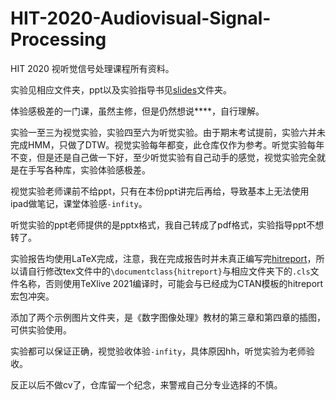 # HIT-2020-Audiovisual-Signal-Processing

HIT 2020 视听觉信号处理课程所有资料。

实验见相应文件夹，ppt以及实验指导书见[slides](./slides/)文件夹。

体验感极差的一门课，虽然主修，但是仍然想说****，自行理解。

实验一至三为视觉实验，实验四至六为听觉实验。由于期末考试提前，实验六并未完成HMM，只做了DTW。视觉实验每年都变，此仓库仅作为参考。听觉实验每年不变，但是还是自己做一下好，至少听觉实验有自己动手的感觉，视觉实验完全就是在手写各种库，实验体验感极差。

视觉实验老师课前不给ppt，只有在本份ppt讲完后再给，导致基本上无法使用ipad做笔记，课堂体验感`-infity`。

听觉实验的ppt老师提供的是pptx格式，我自己转成了pdf格式，实验指导ppt不想转了。

实验报告均使用LaTeX完成，注意，我在完成报告时并未真正编写完[hitreport](https://github.com/DemerzelSun12/hitreport)，所以请自行修改tex文件中的`\documentclass{hitreport}`与相应文件夹下的`.cls`文件名称，否则使用TeXlive 2021编译时，可能会与已经成为CTAN模板的hitreport宏包冲突。

添加了两个示例图片文件夹，是《数字图像处理》教材的第三章和第四章的插图，可供实验使用。

实验都可以保证正确，视觉验收体验`-infity`，具体原因hh，听觉实验为老师验收。

反正以后不做cv了，仓库留一个纪念，来警戒自己分专业选择的不慎。
